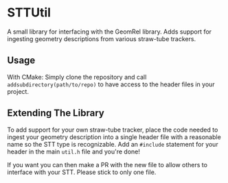 # STTUtil

A small library for interfacing with the GeomRel library. Adds support for ingesting geometry descriptions from various straw-tube trackers.

## Usage

With CMake: Simply clone the repository and call `addsubdirectory(path/to/repo)` to have access to the header files in your project.

## Extending The Library

To add support for your own straw-tube tracker, place the code needed to ingest your geometry description into a single header file with a reasonable name so the STT type is recognizable. Add an `#include` statement for your header in the main `util.h` file and you're done!

If you want you can then make a PR with the new file to allow others to interface with your STT. Please stick to only one file.
